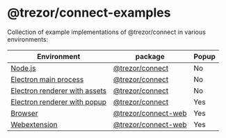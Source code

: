 # @trezor/connect-examples

Collection of example implementations of @trezor/connect in various environments:

| Environment                                                       | package                                       | Popup |
| ----------------------------------------------------------------- | --------------------------------------------- | ----- |
| [Node.js](./node)                                                 | [@trezor/connect](./packages/connect)         | No    |
| [Electron main process](./electron-main-process/)                 | [@trezor/connect](./packages/connect)         | No    |
| [Electron renderer with assets](./electron-renderer-with-assets/) | [@trezor/connect](./packages/connect)         | No    |
| [Electron renderer with popup](./electron-renderer-with-popup/)   | [@trezor/connect](./packages/connect)         | Yes   |
| [Browser](./browser/)                                             | [@trezor/connect-web](./packages/connect-web) | Yes   |
| [Webextension](./webextension/)                                   | [@trezor/connect-web](./packages/connect-web) | Yes   |
